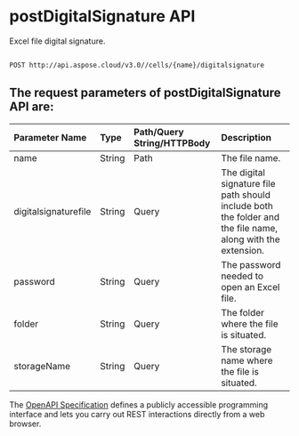 # **postDigitalSignature API**

Excel file digital signature. 

```bash

POST http://api.aspose.cloud/v3.0//cells/{name}/digitalsignature

```

## The request parameters of **postDigitalSignature** API are: 

| Parameter Name | Type | Path/Query String/HTTPBody | Description | 
| :- | :- | :- |:- | 
|name|String|Path|The file name.|
|digitalsignaturefile|String|Query|The digital signature file path should include both the folder and the file name, along with the extension.|
|password|String|Query|The password needed to open an Excel file.|
|folder|String|Query|The folder where the file is situated.|
|storageName|String|Query|The storage name where the file is situated.|


The [OpenAPI Specification](https://reference.aspose.cloud/cells/#/ProtectionController/PostDigitalSignature) defines a publicly accessible programming interface and lets you carry out REST interactions directly from a web browser.
